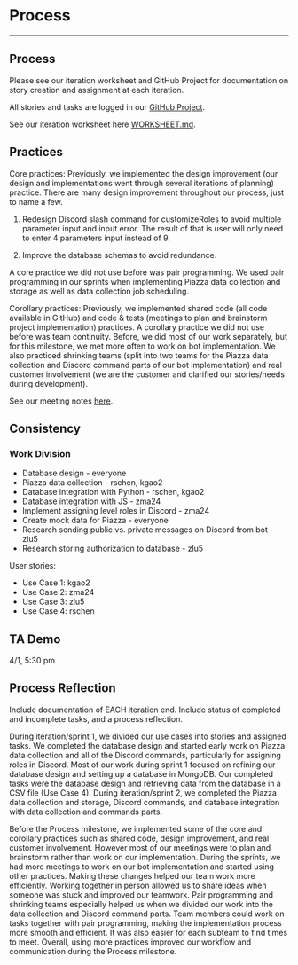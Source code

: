 # Process
---

## Process

Please see our iteration worksheet and GitHub Project for documentation on story creation and assignment at each iteration.

All stories and tasks are logged in our [GitHub Project](https://github.ncsu.edu/csc510-s2022/CSC510-10/projects/1).

See our iteration worksheet here [WORKSHEET.md](WORKSHEET.md).

## Practices

Core practices: Previously, we implemented the design improvement (our design and implementations went through several iterations of planning) practice. There are many design improvement throughout our process, just to name a few.

1. Redesign Discord slash command for customizeRoles to avoid multiple parameter input and input error. The result of that is user will only need to enter 4 parameters input instead of 9. 

2. Improve the database schemas to avoid redundance. 
 
A core practice we did not use before was pair programming. We used pair programming in our sprints when implementing Piazza data collection and storage as well as data collection job scheduling.

Corollary practices: Previously, we implemented shared code (all code available in GitHub) and code & tests (meetings to plan and brainstorm project implementation) practices. A corollary practice we did not use before was team continuity. Before, we did most of our work separately, but for this milestone, we met more often to work on bot implementation. We also practiced shrinking teams (split into two teams for the Piazza data collection and Discord command parts of our bot implementation) and real customer involvement (we are the customer and clarified our stories/needs during development).

See our meeting notes [here](https://docs.google.com/document/d/1AVRSzfsi8DEGgnHe79Td1vbvEZewu9DabqzIXqNt3vk/edit?usp=sharing).

## Consistency

### Work Division

* Database design - everyone
* Piazza data collection - rschen, kgao2
* Database integration with Python - rschen, kgao2
* Database integration with JS - zma24
* Implement assigning level roles in Discord - zma24
* Create mock data for Piazza - everyone
* Research sending public vs. private messages on Discord from bot - zlu5
* Research storing authorization to database - zlu5

User stories:

* Use Case 1: kgao2
* Use Case 2: zma24
* Use Case 3: zlu5
* Use Case 4: rschen

## TA Demo

4/1, 5:30 pm

## Process Reflection

Include documentation of EACH iteration end. Include status of completed and incomplete tasks, and a process reflection.

During iteration/sprint 1, we divided our use cases into stories and assigned tasks. We completed the database design and started early work on Piazza data collection and all of the Discord commands, particularly for assigning roles in Discord. Most of our work during sprint 1 focused on refining our database design and setting up a database in MongoDB. Our completed tasks were the database design and retrieving data from the database in a CSV file (Use Case 4). During iteration/sprint 2, we completed the Piazza data collection and storage, Discord commands, and database integration with data collection and commands parts.

Before the Process milestone, we implemented some of the core and corollary practices such as shared code, design improvement, and real customer involvement. However most of our meetings were to plan and brainstorm rather than work on our implementation. During the sprints, we had more meetings to work on our bot implementation and started using other practices. Making these changes helped our team work more efficiently. Working together in person allowed us to share ideas when someone was stuck and improved our teamwork. Pair programming and shrinking teams especially helped us when we divided our work into the data collection and Discord command parts. Team members could work on tasks together with pair programming, making the implementation process more smooth and efficient. It was also easier for each subteam to find times to meet. Overall, using more practices improved our workflow and communication during the Process milestone.
